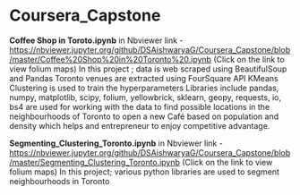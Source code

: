# Coursera_Capstone

**Coffee Shop in Toroto.ipynb** in Nbviewer link - https://nbviewer.jupyter.org/github/DSAishwaryaG/Coursera_Capstone/blob/master/Coffee%20Shop%20in%20Toronto%20.ipynb (Click on the link to view folium maps)
        In this project ;
        data is web scraped using BeautifulSoup and Pandas
        Toronto venues are extracted using FourSquare API
        KMeans Clustering is used to train the hyperparameters
        Libraries include pandas, numpy, matplotlib, scipy, folium, yellowbrick, sklearn, geopy, requests, io, bs4 are used for working with the data to find possible locations in         the neighbourhoods of Toronto to open a new Café based on population and density which helps and entrepreneur to enjoy competitive advantage.

**Segmenting_Clustering_Toronto.ipynb** in Nbviewer link - https://nbviewer.jupyter.org/github/DSAishwaryaG/Coursera_Capstone/blob/master/Segmenting_Clustering_Toronto.ipynb (Click on the link to view folium maps)
        In this project; various python libraries are used to segment neighbourhoods in Toronto
